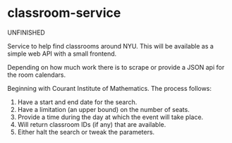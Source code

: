 # classroom-service

UNFINISHED

Service to help find classrooms around NYU. This will be available as a simple web API with a small frontend.

Depending on how much work there is to scrape or provide a JSON api for the room calendars.

Beginning with Courant Institute of Mathematics. The process follows:

1. Have a start and end date for the search.
2. Have a limitation (an upper bound) on the number of seats.
3. Provide a time during the day at which the event will take place.
4. Will return classroom IDs (if any) that are available.
5. Either halt the search or tweak the parameters.